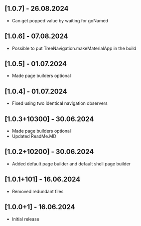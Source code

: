 ## [1.0.7] - 26.08.2024

* Can get popped value by waiting for goNamed

## [1.0.6] - 07.08.2024

* Possible to put TreeNavigation.makeMaterialApp in the build

## [1.0.5] - 01.07.2024

* Made page builders optional

## [1.0.4] - 01.07.2024

* Fixed using two identical navigation observers

## [1.0.3+10300] - 30.06.2024

* Made page builders optional
* Updated ReadMe.MD

## [1.0.2+10200] - 30.06.2024

* Added default page builder and default shell page builder

## [1.0.1+101] - 16.06.2024

* Removed redundant files

## [1.0.0+1] - 16.06.2024

* Initial release